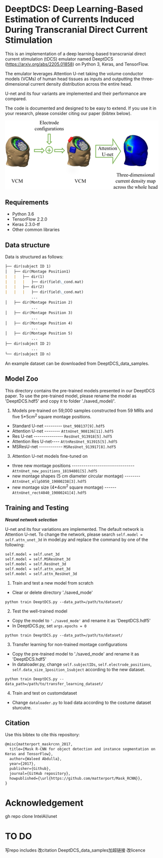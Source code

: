 # DeeptDCS: Deep Learning-Based Estimation of Currents Induced During Transcranial Direct Current Stimulation

This is an implementation of a deep learning-based transcranial direct current stimulation (tDCS) emulator named DeeptDCS (https://arxiv.org/abs/2205.01858) on Python 3, Keras, and TensorFlow. 

The emulator leverages Attention U-net taking the volume conductor models (VCMs) of human head tissues as inputs and outputting the three-dimensional current density distribution across the entire head. 

U-net and its four variants are implemented and their performance are compared. 

The code is documented and designed to be easy to extend. If you use it in your research, please consider citing our paper (bibtex below).

<p align="center">
<img src='./DeeptDCS_workflow.png' align="center" width="600">
</p>

## Requirements
- Python 3.6
- TensorFlow 2.2.0
- Keras 2.3.0-tf
- Other common libraries

## Data structure
Data is structured as follows:
```markdown
├── dir(subject ID 1)
│   ├── dir(Montage Position1)
|	|	├── dir(1)
|	|	|	├── dir(field\_cond.mat)
|	|	├── dir(2)
|	|	|	├── dir(field\_cond.mat)
			...
│   ├── dir(Montage Position 2)
			...
│   ├── dir(Montage Position 3)
			...
│   ├── dir(Montage Position 4)
			...
│   ├── dir(Montage Position 5)
			...
├── dir(subject ID 2)
			...
└── dir(subject ID n)
```
An example dataset can be downloaded from DeeptDCS_data_samples.

## Model Zoo
This directory contains the pre-trained models presented in our DeeptDCS paper. 
To use the pre-trained model, please rename the model as 'DeeptDCS.hdf5' and copy it to folder './saved_model/'.
1. Models pre-trained on 59,000 samples constructed from 59 MRIs and five 5*5cm<sup>2 </sup> square montage positions.

- Standard U-net --------- ```Unet_908137[9].hdf5```
- Attention U-net -------- ```AttnUnet_908136[11].hdf5```
- Res U-net --------------- ```ResUnet_913918[5].hdf5```
- Attention Res U-net---- ```AttnResUnet_913915[5].hdf5```
- MSResU-net ------------ ```MSResUnet_913917[8].hdf5```


3. Attention U-net models fine-tuned on
- three new montage positions --------------------------------```AttnUnet_new_positions_18194801[5].hdf5```
- new montage shapes (5 cm diameter circular montage) --------```AttnUnet_ellp5050_19000238[3].hdf5```
- new  montage size (4*4cm<sup>2 </sup> square montage) ------```AttnUnet_rect4040_19000241[4].hdf5```



## Training and Testing
***Neural network selection***

U-net and its four variations are implemented. The default network is Attention U-net. To change the network, please search ```self.model = self.attn_unet_3d``` in model.py and replace the command by one of the following:
```
self.model = self.unet_3d
self.model = self.MSResUnet_3d
self.model = self.ResUnet_3d
self.model = self.attn_unet_3d
self.model = self.attn_ResUnet_3d
```

1. Train and test a new model from scratch
- Clear or delete directory './saved_mode'
```
python train DeeptDCS.py --data_path=/path/to/dataset/
```
2. Test the well-trained model
- Copy the model to  ```'./saved_mode'``` and rename it as 'DeeptDCS.hdf5'
- In DeeptDCS.py, set ```args.epochs = 0```
```
python train DeeptDCS.py --data_path=/path/to/dataset/
```
3. Transfer learning for non-trained montage configurations
- Copy the pre-trained model to  './saved_mode' and rename it as 'DeeptDCS.hdf5'
- In dataloader.py, change ```self.subjectIDs```, ```self.electrode_positions```, ```self.data_size_1position_1subject``` according to the new dataset.
```
python train DeeptDCS.py --data_path=/path/to/transfer_learning_dataset/
```
4. Train and test on customdataset
- Change ```dataloader.py``` to load data according to the costume dataset sturcutre.

## Citation
Use this bibtex to cite this repository:
```
@misc{matterport_maskrcnn_2017,
  title={Mask R-CNN for object detection and instance segmentation on Keras and TensorFlow},
  author={Waleed Abdulla},
  year={2017},
  publisher={Github},
  journal={GitHub repository},
  howpublished={\url{https://github.com/matterport/Mask_RCNN}},
}
```

# Acknowledgement
gh repo clone IntelAI/unet

# TO DO
写repo includes
改citation
DeeptDCS_data_samples加超链接
改licence
